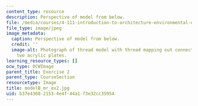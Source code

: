```yaml
---
content_type: resource
description: Perspective of model from below.
file: /media/courses/4-111-introduction-to-architecture-environmental-design-spring-2014/b37e436021534e4f44a1f3e32cc35954_modelB_mr_ex2.jpg
file_type: image/jpeg
image_metadata:
  caption: Perspective of model from below.
  credit: ''
  image-alt: Photograph of thread model with thread mapping out connections between
    two acrylic plates.
learning_resource_types: []
ocw_type: OCWImage
parent_title: Exercise 2
parent_type: CourseSection
resourcetype: Image
title: modelB_mr_ex2.jpg
uid: b37e4360-2153-4e4f-44a1-f3e32cc35954
---
```

